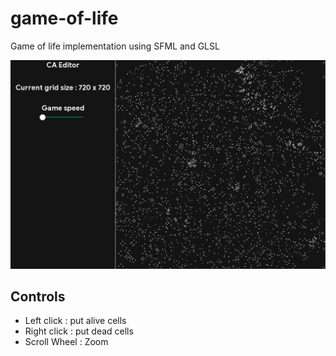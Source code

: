 # game-of-life
 Game of life implementation using SFML and GLSL

![](res/demo.png)

## Controls

- Left click : put alive cells
- Right click : put dead cells
- Scroll Wheel : Zoom